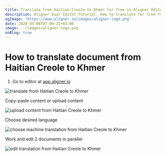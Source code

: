 ```yaml
---
title: Translate from Haitian Creole to Khmer for free in Aligner Editor
description: Aligner Dual Editor Tutorial. How to translate for free from Haitian Creole to Khmer. Aligner is multilingual document management platform. 
ogImage: "https://www.aligner.io/images/aligner-logo.png"
date: 2020-05-06T07:09:21+03:00
image: ../images/aligner-logo.png
onBlog: true
---
```


# How to translate document from Haitian Creole to Khmer

1. Go to editor at [app.aligner.io](https://app.aligner.io "Aligner App web page")

![translate from Haitian Creole to Khmer](../aligner-blank-editor.png "translate from Haitian Creole to Khmer")

Copy-paste content or upload content

![upload content from Haitian Creole to Khmer](../aligner-uploaded-document.png "upload content from Haitian Creole to Khmer")

Choose desired language

![choose machine translation from Haitian Creole to Khmer](../aligner-language-dropdown.png "choose machine translation from Haitian Creole to Khmer")

Work and edit 2 documents in parallel

![edit translation from Haitian Creole to Khmer](../aligner-double-sitded-editor.png "edit translation from Haitian Creole to Khmer")

